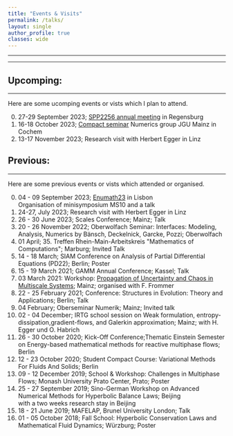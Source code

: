 ```yaml
---
title: "Events & Visits"
permalink: /talks/
layout: single
author_profile: true
classes: wide
---
```

* * *
* * *

Upcomping:
------------------
* * *
Here are some ucomping events or vists which I plan to attend.

0. 27-29 September 2023; [SPP2256 annual meeting](https://spp2256.ur.de/events/annual-meetings/annual-meeting-2023) in Regensburg
0. 16-18 October 2023; [Compact seminar]((https://www.numerik.mathematik.uni-mainz.de/kompaktseminar-numerik-2023/)) Numerics group JGU Mainz in Cochem
0. 13-17 November 2023; Research visit with Herbert Egger in Linz


Previous:
-----------------
* * *
Here are some previous events or vists which attended or organised.



0. 04 - 09 September 2023; [Enumath23](https://enumath2023.com/) in Lisbon\
 Organisation of minisymposium MS10 and a talk
0. 24-27, July 2023; Research visit with Herbert Egger in Linz
0. 26 - 30 June 2023; Scales Conference; Mainz; Talk
0. 20 - 26 November 2022; Oberwolfach Seminar: Interfaces: Modeling, Analysis, Numerics by Bänsch, Deckelnick, Garcke, Pozzi; Oberwolfach
0. 01 April; 35. Treffen Rhein-Main-Arbeitskreis "Mathematics of Computations"; Marburg; Invited Talk
0. 14 - 18 March; SIAM Conference on Analysis of Partial Differential Equations (PD22); Berlin; Poster
0. 15 - 19 March 2021; GAMM Annual Conference; Kassel; Talk
0. 03 March 2021: Workshop: [Propagation of Uncertainty and Chaos in Multiscale Systems](https://www.cecam.org/workshop-details/995); Mainz; organised with F. Frommer
0. 22 - 25 February 2021; Conference: Structures in Evolution: Theory and Applications; Berlin; Talk 
0. 04 February; Oberseminar Numerik; Mainz; Invited talk
0. 02 - 04 December; IRTG school session on Weak formulation, entropy-dissipation,gradient-flows, and Galerkin
approximation; Mainz; with H. Egger und O. Habrich
0. 26 - 30 October 2020; Kick-Off Conference;Thematic Einstein Semester on Energy-based mathematical methods for reactive multiphase flows; Berlin
0. 12 - 23 October 2020; Student Compact Course: Variational Methods For Fluids And Solids; Berlin
0. 09 - 12 December 2019; School & Workshop: Challenges in Multiphase Flows; Monash University Prato Center, Prato; Poster
0. 25 - 27 September 2019; Sino-German Workshop on Advanced Numerical Methods for Hyperbolic Balance Laws; Beijing\
with a two weeks research stay in Beijing
0. 18 - 21 June 2019; MAFELAP, Brunel University London; Talk
0. 01 - 05 October 2018; Fall School: Hyperbolic Conservation Laws and Mathematical Fluid Dynamics; Würzburg; Poster
